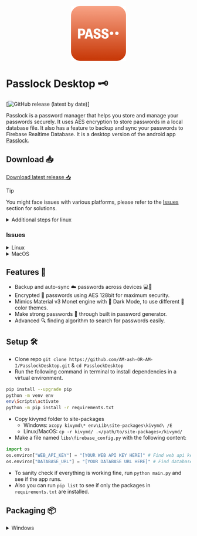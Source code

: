 <p align = "center">
    <img src = "icons/pass.png" height = 150>
</p>

# Passlock Desktop 🗝️

[![GitHub release (latest by date)](https://img.shields.io/github/v/release/AM-ash-OR-AM-I/PasslockDesktop)]

Passlock is a password manager that helps you store and manage your passwords securely. It uses AES encryption to store passwords in a local database file. It also has a feature to backup and sync your passwords to Firebase Realtime Database. It is a desktop version of the android app <a href="https://github.com/AM-ash-OR-AM-I/Passlock">Passlock</a>.

## Download 📥

[Download latest release 📥](https://github.com/AM-ash-OR-AM-I/PasslockDesktop/releases/latest)

> [!TIP]
> You might face issues with various platforms, please refer to the [Issues](#issues) section for solutions.

<details>
<summary>Additional steps for linux</summary>

- Extract files to dir using `tar -xzvf passlock.tar.gz -C <output_path>`
- `cd passlock` & Just run `./install.sh` inside the passlock folder
  - It will ask for sudo password to create a softlink.
  - This will add a menu item and make passlock accessible through terminal anywhere
  - try `$ passlock` or run from menu.

#### Manually (In case script doesn't work)

<details>
<summary>Creating a soft link</summary>
After installing and extracting .tar.gz file in linux to run app anywhere in terminal we can create a softlink like this:

```$ ln -s /path/to/passlock/Passlock /usr/local/bin/passlock```

After this we can run passlock by typing `$ passlock`

</details>
<details>
<summary>Adding menu icon</summary>

```bash
cd ~/.local/share/applications
nano passlock.desktop
```

Paste the following lines by specifying the `/path/to/passlock` in `Exec` and `Icon` fields

```ini
[Desktop Entry]
Encoding=UTF-8
Version=1.3.0
Type=Application
Terminal=false
Exec=/path/to/passlock/Passlock
Name=Passlock
Icon=/path/to/passlock/pass.png
```

Now app can be launched from applications menu
</details>
</details>

### Issues

<details>
<summary>Linux</summary>

In linux you may face issues with app not starting, it's likely if `xrandr` isn't installed.

- Install `xrandr` by `$ sudo dnf xrandr` in fedora or `$ sudo apt xrandr` in ubuntu

</details>

<details>
<summary>MacOS</summary>

- In MacOS after installing app you may face issues with app not starting, it's likely due to quarantine attribute set by MacOS.

- Remove quarantine attribute by running the following command in terminal:

```bash
xattr -cr /path/to/Passlock.app
```

- Now you can run the app by double clicking on the app icon or optionally add it to dock.

</details>

## Features 📝

- Backup and auto-sync ☁️ passwords across devices 💻📱
- Encrypted 🔐 passwords using AES 128bit for maximum security.
- Mimics Material v3 Monet engine with 🌙 Dark Mode, to use different 🎨 color themes.
- Make strong passwords 🔑 through built in password generator.
- Advanced 🔍 finding algorithm to search for passwords easily.

## Setup 🛠️

- Clone repo `git clone https://github.com/AM-ash-OR-AM-I/PasslockDesktop.git` & `cd PasslockDesktop`
- Run the following command in terminal to install dependencies in a virtual environment.

```sh
pip install --upgrade pip
python -m venv env
env\Scripts\activate
python -m pip install -r requirements.txt
```

- Copy kivymd folder to site-packages
  - Windows: `xcopy kivymd\* env\Lib\site-packages\kivymd\ /E`
  - Linux/MacOS: `cp -r kivymd/ .</path/to/site-packages>/kivymd/`
- Make a file named `libs\firebase_config.py` with the following content:

```py
import os
os.environ["WEB_API_KEY"] = "[YOUR WEB API KEY HERE]" # Find web api key in firebase project settings
os.environ["DATABASE_URL"] = "[YOUR DATABASE URL HERE]" # Find database url in firebase project settings
```

- To sanity check if everything is working fine, run `python main.py` and see if the app runs.
- Also you can run `pip list` to see if only the packages in `requirements.txt` are installed.

## Packaging 📦

<details>
<summary> Windows</summary>
<details>
<summary> Automated 🤖</summary>

- Run `.\build_windows.bat` to make windows build, optionally you can set version number by passing it as argument.
  - Example: `build_windows.bat 1.3.0`
  - This will first make .exe file using PyInstaller and then make MSI installer inside `Passlock-SetupFiles` folder.

</details>

<details>
<summary> Manually 🧑🏻‍💻 (In case automated build fails)</summary>

</details>

<details>
<summary>Automated (Linux)</summary>

<details>
<summary>Manually 🧑🏻‍💻 (In case automated build fails)</summary>

#### PyInstaller

- Run `copy_kv_files.py` to copy kv files to `all_files` folder that will be used by PyInstaller.
  - NOTE: Do this every time you make changes to kv files.
- Make sure environment is activated if not run `env\Scripts\activate` or `source env/bin/activate` for linux/darwin.
- Pyinstaller command to package app:
  - Windows `pyinstaller passlock_windows.spec --noconfirm`
  - Linux `pyinstaller passlock_linux.spec --noconfirm`
  - MacOS `pyinstaller passlock_macos.spec --noconfirm`
- Output will be in `dist/passlock` folder.

</details>

<details>
<summary> Advanced Installer (Windows only MSI Build) </summary>

- Download and install <a href="https://www.advancedinstaller.com/downloads.html">Advanced Installer</a>.
- Check to see if path is correct for advanced installer in `make_msi_build.bat` file.
- Run `make_msi_build.bat` to make MSI installer.
- Output will be in `Passlock-SetupFiles` folder.
- Run `Passlock-SetupFiles\Passlock.msi` to install and run app.
  - NOTE: While installing you should not install in `Program Files` or `Program Files (x86)` folder as it will not have write permissions and app will not be able to create database file. Install in `C:\Passlock` or `D:\Passlock` or any other drive.

</details>

## Screenshots 💻

| Welcome                              | Home                              |
|--------------------------------------|-----------------------------------|
| ![](./screenshots/WelcomeScreen.png) | ![](./screenshots/HomeScreen.png) |
| Create Strong Passwords              | Find                              |
| ![](./screenshots/DarkMode.png)      | ![](./screenshots/FindScreen.png) |
| Backup and Sync                      | Choose Different Colors           |
| ![](./screenshots/sync.png)          | ![](./screenshots/colors.png)     |

## Frameworks ⚙️

Made with 💖 in Python using <a href="https://github.com/kivy/kivy">Kivy</a> as framework, along with
<a href="https://github.com/kivymd/KivyMD">KivyMD</a> library.
